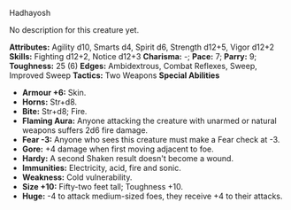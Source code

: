 Hadhayosh

No description for this creature yet.

**Attributes:** Agility d10, Smarts d4, Spirit d6, Strength d12+5, Vigor
d12+2
**Skills:** Fighting d12+2, Notice d12+3
**Charisma:** -; **Pace:** 7; **Parry:** 9; **Toughness:** 25 (6)
**Edges:** Ambidextrous, Combat Reflexes, Sweep, Improved Sweep
**Tactics:** Two Weapons
**Special Abilities**
- **Armour +6:** Skin.
- **Horns:** Str+d8.
- **Bite:** Str+d8; Fire.
- **Flaming Aura:** Anyone attacking the creature with unarmed or
natural weapons suffers 2d6 fire damage.
- **Fear -3:** Anyone who sees this creature must make a Fear check at
-3.
- **Gore:** +4 damage when first moving adjacent to foe.
- **Hardy:** A second Shaken result doesn't become a wound.
- **Immunities:** Electricity, acid, fire and sonic.
- **Weakness:** Cold vulnerability.
- **Size +10:** Fifty-two feet tall; Toughness +10.
- **Huge:** -4 to attack medium-sized foes, they receive +4 to their
attacks.

